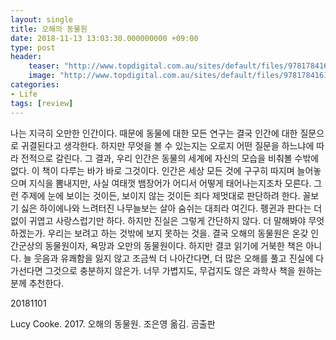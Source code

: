 ```yaml
---
layout: single
title: 오해의 동물원
date: 2018-11-13 13:03:30.000000000 +09:00
type: post
header:
    teaser: "http://www.topdigital.com.au/sites/default/files/9781784161903.jpg"
    image: "http://www.topdigital.com.au/sites/default/files/9781784161903.jpg"
categories:
- Life
tags: [review]
---
```


나는 지극히 오만한 인간이다. 때문에 동물에 대한 모든 연구는 결국 인간에 대한 질문으로 귀결된다고 생각한다. 하지만 무엇을 볼 수 있는지는 오로지 어떤 질문을 하느냐에 따라 전적으로 갈린다. 그 결과, 우리 인간은 동물의 세계에 자신의 모습을 비춰볼 수밖에 없다. 이 책이 다루는 바가 바로 그것이다. 인간은 세상 모든 것에 구구히 따지며 늘어놓으며 지식을 뽐내지만, 사실 여태껏 뱀장어가 어디서 어떻게 태어나는지조차 모른다. 그런 주제에 눈에 보이는 것이든, 보이지 않는 것이든 죄다 제멋대로 판단하려 한다. 꼴보기 싫은 하이에나와 느려터진 나무늘보는 살아 숨쉬는 대죄라 여긴다. 펭귄과 판다는 더없이 귀엽고 사랑스럽기만 하다. 하지만 진실은 그렇게 간단하지 않다. 더 말해봐야 무엇하겠는가. 우리는 보려고 하는 것밖에 보지 못하는 것을. 결국 오해의 동물원은 온갖 인간군상의 동물원이자, 욕망과 오만의 동물원이다. 하지만 결코 읽기에 거북한 책은 아니다. 늘 웃음과 유쾌함을 잃지 않고 조금씩 더 나아간다면, 더 많은 오해를 풀고 진실에 다가선다면 그것으로 충분하지 않은가. 너무 가볍지도, 무겁지도 않은 과학사 책을 원하는 분께 추천한다.

20181101

Lucy Cooke. 2017. 오해의 동물원. 조은영 옮김. 곰출판
